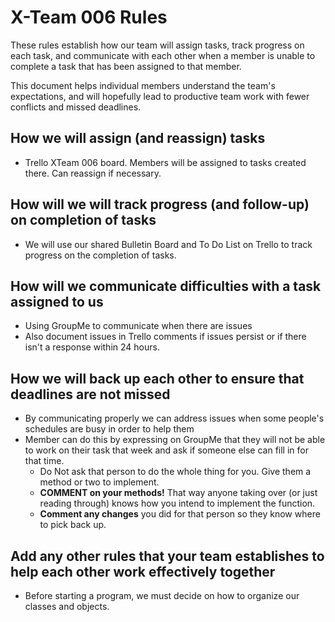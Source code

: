 # X-Team 006 Rules

These rules establish how our team will assign tasks,
track progress on each task, and communicate with each other 
when a member is unable to complete a task that has been assigned to that member.

This document helps individual members understand the team's expectations,
and will hopefully lead to productive team work with fewer conflicts
and missed deadlines.

## How we will assign (and reassign) tasks
* Trello XTeam 006 board. Members will be assigned to tasks created there. Can reassign if necessary.


## How will we will track progress (and follow-up) on completion of tasks
* We will use our shared Bulletin Board and To Do List on Trello to track progress on
the completion of tasks.


## How will we communicate difficulties with a task assigned to us
* Using GroupMe to communicate when there are issues
* Also document issues in Trello comments if issues persist or if there isn't a response within 24 hours.


## How we will back up each other to ensure that deadlines are not missed
* By communicating properly we can address issues when some people's schedules are busy in order to help them
* Member can do this by expressing on GroupMe that they will not be able to work on their task that week and ask if 
someone else can fill in for that time.
  * Do Not ask that person to do the whole thing for you. Give them a method or two to implement.
  * **COMMENT on your methods!** That way anyone taking over (or just reading through) knows how you intend to implement the function. 
  * **Comment any changes** you did for that person so they know where to pick back up.


## Add any other rules that your team establishes to help each other work effectively together
* Before starting a program, we must decide on how to organize our classes and objects.


